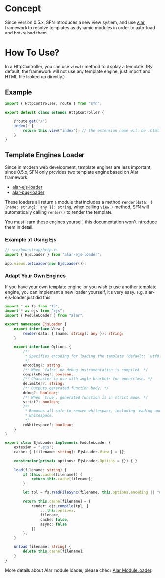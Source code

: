 <!-- title: View; order: 6 -->
# Concept

Since version 0.5.x, SFN introduces a new view system, and use 
[Alar](https://github.com/hyurl/alar) framework to resolve templates as dynamic 
modules in order to auto-load and hot-reload them.

# How To Use?

In a HttpController, you can use `view()` method to display a template. (By 
default, the framework will not use any template engine, just import and HTML 
file looked up directly.)

## Example

```typescript
import { HttpController, route } from "sfn";

export default class extends HttpController {

    @route.get("/")
    index() {
        return this.view("index"); // the extension name will be .html.
    }
}
```

## Template Engines Loader

Since in modern web development, template engines are less important, since 
0.5.x, SFN only provides two template engine based on Alar framework.

- [alar-ejs-loader](https://github.com/Hyurl/alar-ejs-loader)
- [alar-pug-loader](https://github.com/Hyurl/alar-ejs-loader)

These loaders all return a module that includes a method 
`render(data: { [name: string]: any }): string`, when calling `view()` method, 
SFN will automatically calling `render()` to render the template.

You must learn these engines yourself, this documentation won't introduce them
in detail.

### Example of Using Ejs

```typescript
// src/bootstrap/http.ts
import { EjsLoader } from "alar-ejs-loader";

app.views.setLoader(new EjsLoader());
```

### Adapt Your Own Engines

If you have your own template engine, or you wish to use another template engine,
you can implement a new loader yourself, it's very easy. e.g. alar-ejs-loader
just did this:

```typescript
import * as fs from "fs";
import * as ejs from "ejs";
import { ModuleLoader } from "alar";

export namespace EjsLoader {
    export interface View {
        render(data: { [name: string]: any }): string;
    }

    export interface Options {
        /**
         * Specifies encoding for loading the template (default: `utf8`).
         */
        encoding?: string;
        /** When `false` no debug instrumentation is compiled. */
        compileDebug?: boolean;
        /** Character to use with angle brackets for open/close. */
        delimiter?: string;
        /** Outputs generated function body. */
        debug?: boolean;
        /** When `true`, generated function is in strict mode. */
        strict?: boolean;
        /** 
         * Removes all safe-to-remove whitespace, including leading and trailing 
         * whitespace.
         */
        rmWhitespace?: boolean;
    }
}

export class EjsLoader implements ModuleLoader {
    extesion = ".ejs";
    cache: { [filename: string]: EjsLoader.View } = {};

    constructor(private options: EjsLoader.Options = {}) { }

    load(filename: string) {
        if (this.cache[filename]) {
            return this.cache[filename];
        }

        let tpl = fs.readFileSync(filename, this.options.encoding || "utf8");

        return this.cache[filename] = {
            render: ejs.compile(tpl, {
                ...this.options,
                filename,
                cache: false,
                async: false
            })
        };
    }

    unload(filename: string) {
        delete this.cache[filename];
    }
}
```

More details about Alar module loader, please check
[Alar ModuleLoader](https://github.com/hyurl/alar/blob/master/api.md#moduleloader).